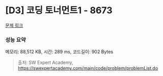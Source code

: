 # [D3] 코딩 토너먼트1 - 8673 

[문제 링크](https://swexpertacademy.com/main/code/problem/problemDetail.do?contestProbId=AW2Jldrqlo4DFASu) 

### 성능 요약

메모리: 88,512 KB, 시간: 289 ms, 코드길이: 902 Bytes



> 출처: SW Expert Academy, https://swexpertacademy.com/main/code/problem/problemList.do